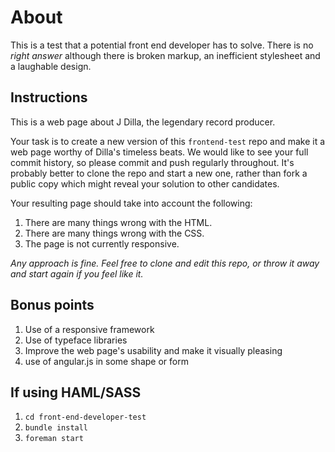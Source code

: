 About
=====

This is a test that a potential front end developer has to solve. There is no _right answer_ although there is broken markup, an inefficient stylesheet and a laughable design.

## Instructions

This is a web page about J Dilla, the legendary record producer.

Your task is to create a new version of this `frontend-test` repo and make it a web page worthy of Dilla's timeless beats.
We would like to see your full commit history, so please commit and push regularly throughout. It's probably better to clone the repo and start a new one, rather than fork a public copy which might reveal your solution to other candidates. 

Your resulting page should take into account the following:

1. There are many things wrong with the HTML.
2. There are many things wrong with the CSS.
3. The page is not currently responsive.

_Any approach is fine. Feel free to clone and edit this repo, or throw it away and start again if you feel like it._

## Bonus points

1. Use of a responsive framework
2. Use of typeface libraries
3. Improve the web page's usability and make it visually pleasing
4. use of angular.js in some shape or form


## If using HAML/SASS

1. `cd front-end-developer-test`
2. `bundle install`
3. `foreman start`
